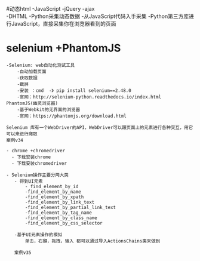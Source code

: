 #动态html
               -JavaScript
               -jQuery
               -ajax       
               -DHTML
       -Python采集动态数据
           -从JavaScript代码入手采集
           -Python第三方库进行JavaScript，直接采集你在浏览器看到的页面
           
# selenium +PhantomJS
    -Selenium: web自动化测试工具
        -自动加载页面
        -获取数据
        -截屏
        -安装 ：cmd  -》 pip install selenium==2.48.0
        -官网：http://selenium-python.readthedocs.io/index.html
    PhantomJS(幽灵浏览器) 
        -基于Webkit的无界面的浏览器
        -官网：https://phantomjs.org/download.html
    
    Selenium 库有一个WebDriver的API，WebDriver可以跟页面上的元素进行各种交互，用它可以来进行爬取
    案例v34
    
    - chrome +chromedriver
      - 下载安装chrome 
      - 下载安装chromedriver
      
    - Selenium操作主要分两大类
       - 得到UI元素
           - find_element_by_id
           -find_element_by_name
           -find_element_by_xpath
           -find_element_by_link_text
           -find_element_by_partial_link_text
           -find_element_by_tag_name
           -find_element_by_class_name
           -find_element_by_css_selector
          
       -基于UI元素操作的模拟
           单击，右键，拖拽，输入 都可以通过导入ActionsChains类来做到
       
       案例v35
       
       